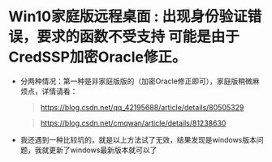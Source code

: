 # Win10家庭版远程桌面 : 出现身份验证错误，要求的函数不受支持 可能是由于CredSSP加密Oracle修正。 #

* 分两种情况：第一种是非家庭版版的（加密Oracle修正即可），家庭版稍微麻烦点，详情请看：
    > https://blog.csdn.net/qq_42195688/article/details/80505329

    > https://blog.csdn.net/cmqwan/article/details/81238630

* 我还遇到一种比较坑的，就是以上方法试了无效，结果发现是windows版本问题，我就更新了windows最新版本就可以了   
   